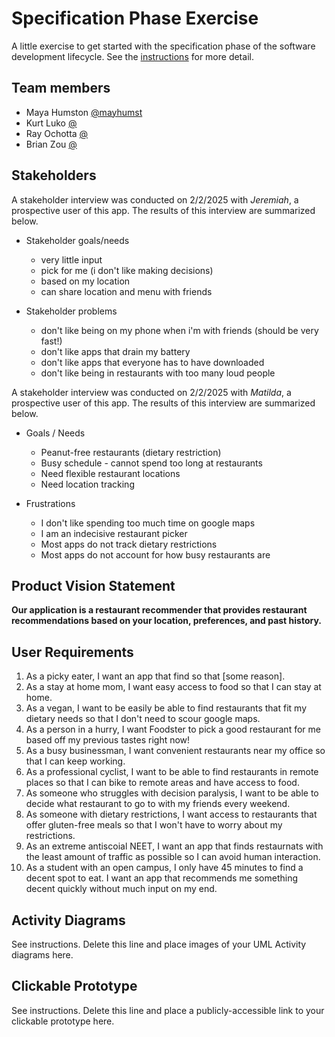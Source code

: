 # Specification Phase Exercise

A little exercise to get started with the specification phase of the software development lifecycle. See the [instructions](instructions.md) for more detail.

## Team members

- Maya Humston [@mayhumst](https://github.com/mayhumst)
- Kurt Luko [@](https://github.com/)
- Ray Ochotta [@](https://github.com/SnowyOchole)
- Brian Zou [@](https://github.com/brianzou03)

## Stakeholders

A stakeholder interview was conducted on 2/2/2025 with *Jeremiah*, a prospective user of this app. The results of this interview are summarized below. 

- Stakeholder goals/needs

    - very little input
    - pick for me (i don't like making decisions)
    - based on my location
    - can share location and menu with friends

- Stakeholder problems

    - don't like being on my phone when i'm with friends (should be very fast!)
    - don't like apps that drain my battery
    - don't like apps that everyone has to have downloaded
    - don't like being in restaurants with too many loud people

A stakeholder interview was conducted on 2/2/2025 with *Matilda*, a prospective user of this app. The results of this interview are summarized below. 

- Goals / Needs

    - Peanut-free restaurants (dietary restriction)
    - Busy schedule - cannot spend too long at restaurants
    - Need flexible restaurant locations
    - Need location tracking

- Frustrations

    - I don't like spending too much time on google maps
    - I am an indecisive restaurant picker
    - Most apps do not track dietary restrictions
    - Most apps do not account for how busy restaurants are


## Product Vision Statement

**Our application is a restaurant recommender that provides restaurant recommendations based on your location, preferences, and past history.**

## User Requirements

1. As a picky eater, I want an app that find  so that [some reason].
2. As a stay at home mom, I want easy access to food so that I can stay at home.
3. As a vegan, I want to be easily be able to find restaurants that fit my dietary needs so that I don't need to scour google maps.
4. As a person in a hurry, I want Foodster to pick a good restaurant for me based off my previous tastes right now! 
5. As a busy businessman, I want convenient restaurants near my office so that I can keep working.
6. As a professional cyclist, I want to be able to find restaurants in remote places so that I can bike to remote areas and have access to food.
7. As someone who struggles with decision paralysis, I want to be able to decide what restaurant to go to with my friends every weekend.
8. As someone with dietary restrictions, I want access to restaurants that offer gluten-free meals so that I won't have to worry about my restrictions.
9. As an extreme antiscoial NEET, I want an app that finds restaurnats with the least amount of traffic as possible so I can avoid human interaction.
10. As a student with an open campus, I only have 45 minutes to find a decent spot to eat. I want an app that recommends me something decent quickly without much input on my end.

## Activity Diagrams

See instructions. Delete this line and place images of your UML Activity diagrams here.

## Clickable Prototype

See instructions. Delete this line and place a publicly-accessible link to your clickable prototype here.

